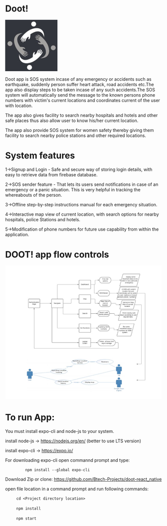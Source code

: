 <h1>Doot!</h1>
<img src="src/Images/logo.jpg"/>  

Doot app is SOS system incase of any emergency or accidents such as earthquake, suddenly person suffer heart attack, road accidents etc.The app also display steps to be taken incase of any such accidents.The SOS system will automatically send the message to the known persons phone numbers with victim's current locations and coordinates current  of the user with location.

The app also gives facility to search nearby hospitals and hotels and other safe places thus also allow user to know his/her current location.

The app also provide SOS system for women safety thereby giving them facility to search nearby police stations and other required locations.

<h1>System features</h1>

1->Signup and Login -  Safe and secure way of storing login details, with easy to retrieve data from firebase database.

2->SOS sender feature - That lets its users send notifications in case of an emergency or a panic situation. This is very helpful in tracking the whereabouts of the person.

3->Offline step-by-step instructions manual for each emergency situation.

4->Interactive map view of current location, with search options for nearby hospitals, police Stations and hotels.

5->Modification of phone numbers for future use capability from within the application.

<h1>DOOT! app flow controls</h1>

<img src="src/Images/flowchart.jpg"/>  

<h1>To run App:</h1>
You must install expo-cli and node-js to your system.

install node-js -> https://nodejs.org/en/    (better to use LTS version)

install expo-cli -> https://expo.io/

For downloading expo-cli open commannd prompt and type:

             npm install --global expo-cli




 Download Zip or clone:
 <a>https://github.com/Btech-Projects/doot-react_native</a>

   open file location in a command prompt and run following commands:
         
         cd <Project directory location>

         npm install

         npm start
 
